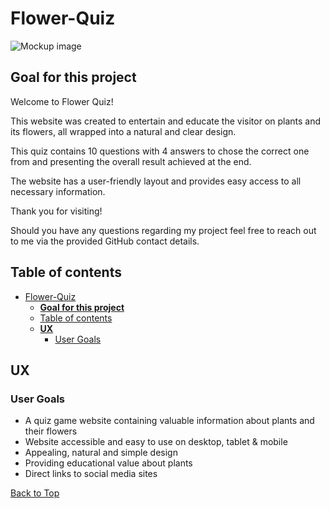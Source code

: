 # Flower-Quiz
![Mockup image](./assets/images/mockup-image.jpg)

## **Goal for this project**

Welcome to Flower Quiz!

This website was created to entertain and educate the visitor on plants and its flowers, all wrapped into a natural and clear design.

This quiz contains 10 questions with 4 answers to chose the correct one from and presenting the overall result achieved at the end.

The website has a user-friendly layout and provides easy access to all necessary information.

Thank you for visiting!

Should you have any questions regarding my project feel free to reach out to me via the provided GitHub contact details.

## Table of contents 
- [Flower-Quiz](#flower-quiz)
  - [**Goal for this project**](#goal-for-this-project)
  - [Table of contents](#table-of-contents)
  - [**UX**](#ux)
    - [User Goals](#user-goals)



## **UX**

### User Goals

* A quiz game website containing valuable information about plants and their flowers
* Website accessible and easy to use on desktop, tablet & mobile
* Appealing, natural and simple design
* Providing educational value about plants
* Direct links to social media sites

[Back to Top](#table-of-contents)